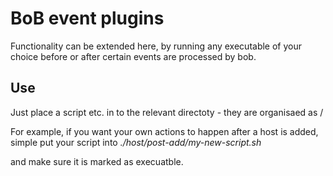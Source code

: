 # BoB event plugins

Functionality can be extended here, by running any executable of your choice before or after certain events are processed by bob.

## Use

Just place a script etc. in to the relevant directoty - they are organisaed as <object> / <action>

For example, if you want your own actions to happen after a host is added, simple put your script into _./host/post-add/my-new-script.sh_

and make sure it is marked as execuatble.
